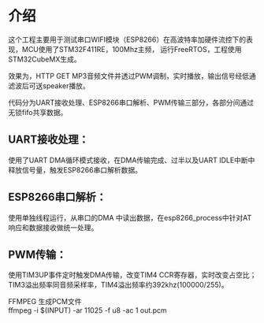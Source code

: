 
# 介绍

这个工程主要用于测试串口WIFI模块（ESP8266）在高波特率加硬件流控下的表现，MCU使用了STM32F411RE，100Mhz主频，
运行FreeRTOS，工程使用STM32CubeMX生成。

效果为，HTTP GET MP3音频文件并透过PWM调制，实时播放，输出信号经低通滤波后可送speaker播放。

代码分为UART接收处理、ESP8266串口解析、PWM传输三部分，各部分间通过无锁fifo共享数据。

## UART接收处理：
使用了UART DMA循环模式接收，在DMA传输完成、过半以及UART IDLE中断中释放信号量，触发ESP8266串口解析数据。
## ESP8266串口解析：
使用单独线程运行，从串口的DMA 中读出数据，在esp8266_process中针对AT响应和数据接收做统一处理。
## PWM传输：
使用TIM3UP事件定时触发DMA传输，改变TIM4 CCR寄存器，实时改变占空比；TIM3溢出频率同音频采样率，TIM4溢出频率约392khz(100000/255)。

FFMPEG 生成PCM文件  
ffmpeg -i $(INPUT) -ar 11025 -f u8 -ac 1 out.pcm  
